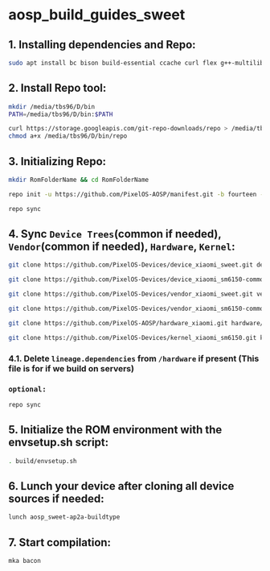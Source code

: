 # aosp_build_guides_sweet

## 1. Installing dependencies and Repo:
```bash
sudo apt install bc bison build-essential ccache curl flex g++-multilib gcc-multilib git git-lfs gnupg gperf imagemagick lib32ncurses-dev lib32readline-dev lib32z1-dev liblz4-tool libncurses libncurses-dev libsdl1.2-dev libssl-dev libwxgtk3.0-gtk3-dev libxml2 libxml2-utils lzop pngcrush rsync schedtool squashfs-tools xsltproc zip zlib1g-dev
```

## 2. Install Repo tool:
```bash
mkdir /media/tbs96/D/bin
PATH=/media/tbs96/D/bin:$PATH
```
```bash
curl https://storage.googleapis.com/git-repo-downloads/repo > /media/tbs96/D/bin/repo
chmod a+x /media/tbs96/D/bin/repo
```

## 3. Initializing Repo:
```bash
mkdir RomFolderName && cd RomFolderName
```
```bash
repo init -u https://github.com/PixelOS-AOSP/manifest.git -b fourteen --git-lfs
```
```bash
repo sync
```

## 4. Sync `Device Trees`(common if needed), `Vendor`(common if needed), `Hardware`, `Kernel`:

```bash
git clone https://github.com/PixelOS-Devices/device_xiaomi_sweet.git device/xiaomi/sweet
```
```bash
git clone https://github.com/PixelOS-Devices/device_xiaomi_sm6150-common.git device/xiaomi/sm6150-common
```
```bash
git clone https://github.com/PixelOS-Devices/vendor_xiaomi_sweet.git vendor/xiaomi/sweet
```
```bash
git clone https://github.com/PixelOS-Devices/vendor_xiaomi_sm6150-common.git vendor/xiaomi/sm-6150-common
```
```bash
git clone https://github.com/PixelOS-AOSP/hardware_xiaomi.git hardware/xiaomi
```
```bash
git clone https://github.com/PixelOS-Devices/kernel_xiaomi_sm6150.git kernel/xiaomi/sm6150
```
### 4.1. Delete `lineage.dependencies` from `/hardware` if present (This file is for if we build on servers)

### `optional:`
```bash
repo sync
```

## 5. Initialize the ROM environment with the envsetup.sh script:
```bash
. build/envsetup.sh
```

## 6. Lunch your device after cloning all device sources if needed:
```bash
lunch aosp_sweet-ap2a-buildtype
```

## 7. Start compilation:
```bash
mka bacon
```
